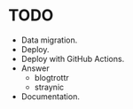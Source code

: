 # TODO

- Data migration.
- Deploy.
- Deploy with GitHub Actions.
- Answer
  - blogtrottr
  - straynic
- Documentation.
